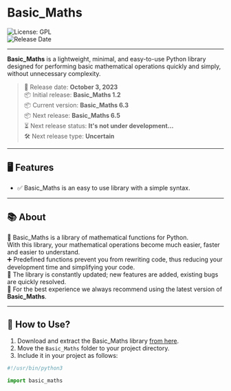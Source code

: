 # Basic_Maths

![License: GPL](https://img.shields.io/badge/License-GPL-blue.svg)    
![Release Date](https://img.shields.io/badge/Release%20Date-2023--10--06-brightgreen)

---

**Basic_Maths** is a lightweight, minimal, and easy-to-use Python library designed for performing basic mathematical operations quickly and simply, without unnecessary complexity.
> 📅 Release date: **October 3, 2023**   
> 📦 Initial release: **Basic_Maths 1.2**   
> 📦 Current version: **Basic_Maths 6.3**   
> 📦 Next release: **Basic_Maths 6.5**   
> ⏳ Next release status: **It's not under development...**   
> 🛠️ Next release type: **Uncertain** 

---

## 🖥️ Features

- ✅ Basic_Maths is an easy to use library with a simple syntax.

---

## 📚 About
 
📐 Basic_Maths is a library of mathematical functions for Python.  
With this library, your mathematical operations become much easier, faster and easier to understand.  
➕ Predefined functions prevent you from rewriting code, thus reducing your development time and simplifying your code.  
🔄 The library is constantly updated; new features are added, existing bugs are quickly resolved.  
🚀 For the best experience we always recommend using the latest version of **Basic_Maths**.

---

## 🚀 How to Use?

1. Download and extract the Basic_Maths library [from here](https://github.com/LinuxUsersLinuxMint/Basic_Maths/releases).  
2. Move the `Basic_Maths` folder to your project directory.  
3. Include it in your project as follows:

```python
#!/usr/bin/python3

import basic_maths
